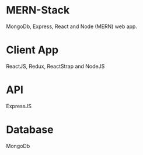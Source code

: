 # MERN-Stack
MongoDb, Express, React and Node (MERN) web app.

# Client App
ReactJS, Redux, ReactStrap and NodeJS

# API
ExpressJS

# Database
MongoDb
